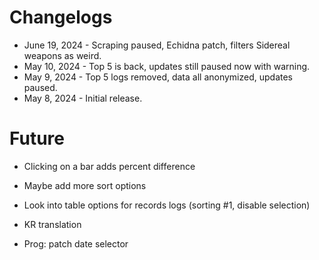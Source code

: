 # Changelogs

- June 19, 2024 - Scraping paused, Echidna patch, filters Sidereal weapons as weird.
- May 10, 2024 - Top 5 is back, updates still paused now with warning.
- May 9, 2024 - Top 5 logs removed, data all anonymized, updates paused.
- May 8, 2024 - Initial release.

# Future

- Clicking on a bar adds percent difference
- Maybe add more sort options
- Look into table options for records logs (sorting #1, disable selection)
- KR translation

- Prog: patch date selector
